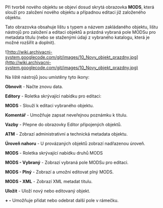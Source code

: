 Při tvorbě nového objektu se objeví dosud skrytá obrazovka **MODS**, která slouží pro založení nového objektu a případnou editaci již založeného objektu.

Tato obrazovka obsahuje lištu s typem a názvem zakládaného objektu, lištu nástrojů pro založení a editaci objektů a prázdná vybraná pole MODSu pro metadata titulu (nebo se staženými údaji z vybraného katalogu, která je možné rozšířit a doplnit).


![http://wiki.archivacni-system.googlecode.com/git/images/10_Novy_objekt_prazdny.jpg](http://wiki.archivacni-system.googlecode.com/git/images/10_Novy_objekt_prazdny.jpg)


Na liště nástrojů jsou umístěny tyto ikony:

**Obnovit** - Načte znovu data.

**Editory** - Roletka skrývající nabídku pro editaci:

**MODS** - Slouží k editaci vybraného objektu.

**Komentář** - Umožňuje zapsat neveřejnou poznámku k titulu.

**Vazby** - Přepne do obrazovky Editor připojených objektů.

**ATM** - Zobrazí administrativní a technická metadata objektu.

**Úroveň nahoru** - U provázaných objektů zobrazí nadřazenou úroveň.

**MODS** - Roletka skrývající nabídku druhů MODS

**MODS - Vybraný** - Zobrazí vybraná pole MODSu pro editaci.

**MODS - Plný** - Zobrazí a umožní editovat plný MODS.

**MODS - XML** - Zobrazí XML metadat titulu.

**Uložit** - Uloží nový nebo editovaný objekt.

**+ -** Umožňuje přidat nebo odebrat další pole v rámečku.